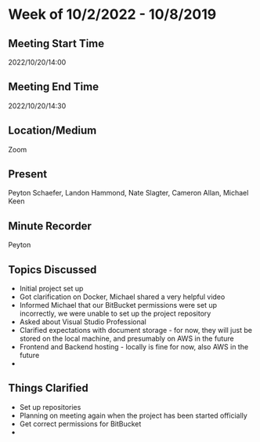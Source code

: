 # Week of 10/2/2022 - 10/8/2019

## Meeting Start Time

2022/10/20/14:00

## Meeting End Time

2022/10/20/14:30

## Location/Medium

Zoom

## Present

Peyton Schaefer, Landon Hammond, Nate Slagter, Cameron Allan, Michael Keen

## Minute Recorder

Peyton

## Topics Discussed

- Initial project set up
- Got clarification on Docker, Michael shared a very helpful video
- Informed Michael that our BitBucket permissions were set up incorrectly, we were unable to set up the project repository
- Asked about Visual Studio Professional
- Clarified expectations with document storage - for now, they will just be stored on the local machine, and presumably on AWS in the future
- Frontend and Backend hosting - locally is fine for now, also AWS in the future
- 

## Things Clarified

- Set up repositories
- Planning on meeting again when the project has been started officially
- Get correct permissions for BitBucket
- 
